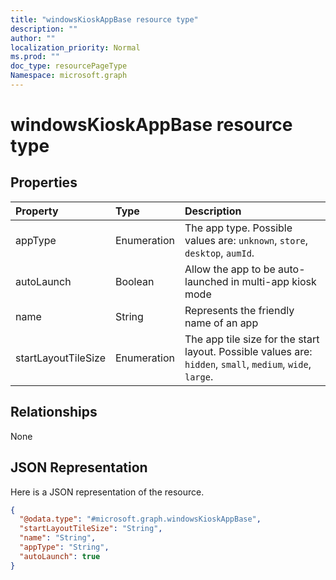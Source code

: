 ```yaml
---
title: "windowsKioskAppBase resource type"
description: ""
author: ""
localization_priority: Normal
ms.prod: ""
doc_type: resourcePageType
Namespace: microsoft.graph
---
```



# windowsKioskAppBase resource type



## Properties
|Property|Type|Description|
|:---|:---|:---|
|appType|Enumeration|The app type. Possible values are: `unknown`, `store`, `desktop`, `aumId`.|
|autoLaunch|Boolean|Allow the app to be auto-launched in multi-app kiosk mode|
|name|String|Represents the friendly name of an app|
|startLayoutTileSize|Enumeration|The app tile size for the start layout. Possible values are: `hidden`, `small`, `medium`, `wide`, `large`.|

## Relationships
None

## JSON Representation
Here is a JSON representation of the resource.
<!-- {
  "blockType": "resource",
  "@odata.type": "microsoft.graph.windowsKioskAppBase"
}
-->
``` json
{
  "@odata.type": "#microsoft.graph.windowsKioskAppBase",
  "startLayoutTileSize": "String",
  "name": "String",
  "appType": "String",
  "autoLaunch": true
}
```

